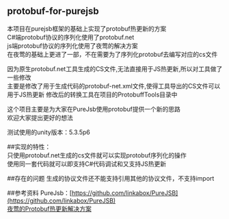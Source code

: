 ## protobuf-for-purejsb

本项目在purejsb框架的基础上实现了protobuf热更新的方案  
C#端protobuf协议的序列化使用了protobuf.net  
js端protobuf协议的序列化使用了夜莺的解决方案  
在夜莺的基础上更进了一部，不在需要为了序列化protobuf去编写对应的cs文件  

因为原生protobuf.net工具生成的CS文件,无法直接用于JS热更新,所以对工具做了一些修改  
主要是修改了用于生成代码的protobuf-net.xml文件,使得工具导出的CS文件可以用于JS热更新
修改后的转换工具在项目的ProtobuffTools目录中

这个项目主要是为大家在PureJsb使用protobuf提供一个新的思路  
欢迎大家提出更好的想法
  
测试使用的unity版本：5.3.5p6

##实现的特性：  
只使用protobuf.net生成的cs文件就可以实现protobuf序列化的操作  
使用同一套代码就可以即支持C#代码调试和又支持JS热更新

##存在的问题
生成的协议文件还不能支持引用其他的协议文件，不支持import

##参考资料
PureJsb：[https://github.com/linkabox/PureJSB](https://github.com/linkabox/PureJSB)  
[夜莺的Protobuf热更新解决方案](http://www.cnblogs.com/zyc-it/p/4881026.html)